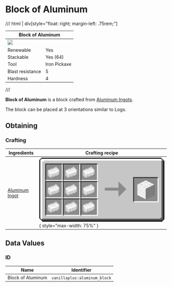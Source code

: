 # Block of Aluminum

/// html | div[style="float: right; margin-left: .75rem;"]
<table>
  <thead>
    <tr>
      <th style="text-align: center;" colspan="2">Block of Aluminum</td>
    </tr>
  </thead>
  <tbody>
    <tr>
      <td colspan="2"><img src="../../../assets/img/blocks/aluminum_block.png" style="max-width: 250px;">
    </tr>
    <tr>
      <td>Renewable</td>
      <td>Yes</td>
    </tr>
    <tr>
      <td>Stackable</td>
      <td>Yes (64)</td>
    </tr>
    <tr>
      <td>Tool</td>
      <td>Iron Pickaxe</td>
    </tr>
    <tr>
      <td>Blast resistance</td>
      <td>5</td>
    </tr>
    <tr>
      <td>Hardness</td>
      <td>4</td>
    </tr>
  </tbody>
</table>
///

**Block of Aluminum** is a block crafted from [Aluminum Ingots](../items/aluminum_ingot.md).

The block can be placed at 3 orientations similar to Logs.

## Obtaining

### Crafting

| Ingredients                                  | Crafting recipe                                                                          |
|----------------------------------------------|------------------------------------------------------------------------------------------|
| [Aluminum Ingot](../items/aluminum_ingot.md) | ![aluminum_block](../../assets/img/recipes/aluminum_block.png){ style="max-width: 75%" } |

## Data Values

### ID

| Name              | Identifier                   |
|-------------------|------------------------------|
| Block of Aluminum | `vanillaplus:aluminum_block` |